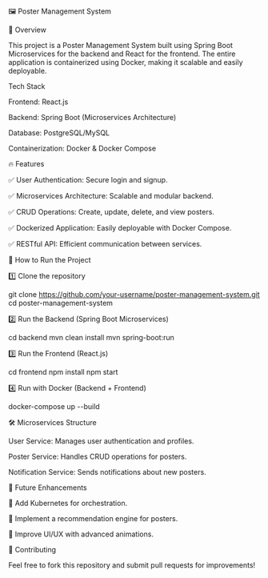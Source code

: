 🖼️ Poster Management System

📌 Overview

This project is a Poster Management System built using Spring Boot Microservices for the backend and React for the frontend. The entire application is containerized using Docker, making it scalable and easily deployable.

Tech Stack

Frontend: React.js

Backend: Spring Boot (Microservices Architecture)

Database: PostgreSQL/MySQL

Containerization: Docker & Docker Compose

🔥 Features

✅ User Authentication: Secure login and signup.

✅ Microservices Architecture: Scalable and modular backend.

✅ CRUD Operations: Create, update, delete, and view posters.

✅ Dockerized Application: Easily deployable with Docker Compose.

✅ RESTful API: Efficient communication between services.

🚀 How to Run the Project

1️⃣ Clone the repository

git clone https://github.com/your-username/poster-management-system.git
cd poster-management-system

2️⃣ Run the Backend (Spring Boot Microservices)

cd backend
mvn clean install
mvn spring-boot:run

3️⃣ Run the Frontend (React.js)

cd frontend
npm install
npm start

4️⃣ Run with Docker (Backend + Frontend)

docker-compose up --build

🛠️ Microservices Structure

User Service: Manages user authentication and profiles.

Poster Service: Handles CRUD operations for posters.

Notification Service: Sends notifications about new posters.

📌 Future Enhancements

🔹 Add Kubernetes for orchestration.

🔹 Implement a recommendation engine for posters.

🔹 Improve UI/UX with advanced animations.

🤝 Contributing

Feel free to fork this repository and submit pull requests for improvements!

